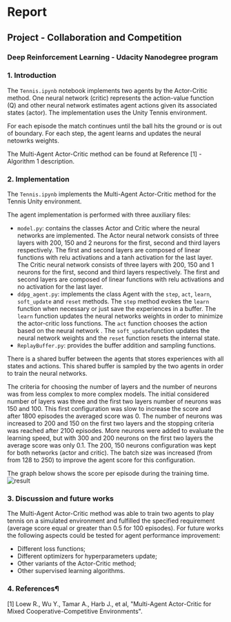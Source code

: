 # Report 

## Project - Collaboration and Competition

### Deep Reinforcement Learning - Udacity Nanodegree program

### 1. Introduction

The ```Tennis.ipynb``` notebook implements two agents by the Actor-Critic method. One neural network (critic) represents the action-value function (Q) and other neural network estimates agent actions given its associated states (actor). The implementation uses the Unity Tennis environment.

For each episode the match continues until the ball hits the ground or is out of boundary. For each step, the agent learns and updates the neural netowrks weights.

The Multi-Agent Actor-Critic method can be found at Reference [1] - Algorithm 1 description. 

### 2. Implementation

The ```Tennis.ipynb``` implements the Multi-Agent Actor-Critic method for the Tennis Unity environment. 

The agent implementation is performed with three auxiliary files:
- ```model.py```: contains the classes Actor and Critic where the neural networks are implemented. The Actor neural network consists of three layers with 200, 150 and 2 neurons for the first, second and third layers respectively. The first and second layers are composed of linear functions with relu activations and a tanh activation for the last layer. The Critic neural network consists of three layers with 200, 150 and 1 neurons for the first, second and third layers respectively. The first and second layers are composed of linear functions with relu activations and no activation for the last layer.
- ```ddpg_agent.py```: implements the class Agent with the ```step```, ```act```, ```learn```,  ```soft_update``` and ```reset``` methods. The ```step``` method evokes the ```learn``` function when necessary or just save the experiences in a buffer. The ```learn``` function updates the neural networks weights in order to minimize the actor-critic loss functions. The ```act``` function chooses the action based on the neural network . The ```soft_update```function updates the neural network weights and the ```reset``` function resets the internal state.
- ```ReplayBuffer.py```: provides the buffer addition and sampling functions. 

There is a shared buffer between the agents that stores experiences with all states and actions. This shared buffer is sampled by the two agents in order to train the neural networks.

The criteria for choosing the number of layers and the number of neurons was from less complex to more complex models. The initial considered number of layers was three and the first two layers number of neurons was 150 and 100. This first configuration was slow to increase the score and after 1800 episodes the averaged score was 0. The number of neurons was increased to 200 and 150 on the first two layers and the stopping criteria was reached after 2100 episodes. More neurons were added to evaluate the learning speed, but with 300 and 200 neurons on the first two layers the average score was only 0.1. The 200, 150 neurons configuration was kept for both networks (actor and critic). 
The batch size was increased (from from 128 to 250) to improve the agent score for this configuration.

The graph below shows the score per episode during the training time.
![result](https://user-images.githubusercontent.com/8217602/69991960-6cb60f00-1527-11ea-82f9-39ed22563371.png)

### 3. Discussion and future works

The Multi-Agent Actor-Critic method was able to train two agents to play tennis on a simulated environment and fulfilled the specified requirement (average score equal or greater than 0.5 for 100 episodes). For future works the following aspects could be tested for agent performance improvement:
- Different loss functions;
- Different optimizers for hyperparameters update; 
- Other variants of the Actor-Critic method;
- Other supervised learning algorithms.

### 4. References¶

[1] Loew R., Wu Y., Tamar A., Harb J., et al, "Multi-Agent Actor-Critic for Mixed
Cooperative-Competitive Environments".
